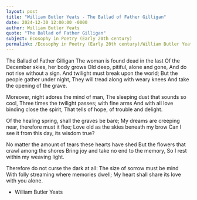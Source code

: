 ```yaml
---
layout: post
title: "William Butler Yeats - The Ballad of Father Gilligan"
date: 2024-12-30 12:00:00 -0000
author: William Butler Yeats
quote: "The Ballad of Father Gilligan"
subject: Ecosophy in Poetry (Early 20th century)
permalink: /Ecosophy in Poetry (Early 20th century)/William Butler Yeats/William Butler Yeats - The Ballad of Father Gilligan
---
```


The Ballad of Father Gilligan
The woman is found dead in the last
Of the December skies, her body grows
Old deep, pitiful, alone and gone,
And do not rise without a sign.
And twilight must break upon the world;
But the people gather under night,
They will tread along with weary knees
And take the opening of the grave.

Moreover, night adores the mind of man,
The sleeping dust that sounds so cool,
Three times the twilight passes; with fine arms
And with all love binding close the spirit,
That tells of hope, of trouble and delight.

Of the healing spring, shall the graves be bare;
My dreams are creeping near, therefore must it flee;
Love old as the skies beneath my brow
Can I see it from this day, its wisdom true?

No matter the amount of tears these hearts have shed
But the flowers that crawl among the shores
Bring joy and take no end to the memory,
So I rest within my weaving light.

Therefore do not curse the dark at all:
The size of sorrow must be mind
With folly streaming where memories dwell;
My heart shall share its love with you alone.

- William Butler Yeats
